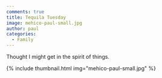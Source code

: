 ```yaml
---
comments: true
title: Tequila Tuesday
image: mehico-paul-small.jpg
author: paul
categories:
  - Family
---
```

Thought I might get in the spirit of things.

{% include thumbnail.html img="mehico-paul-small.jpg" %}